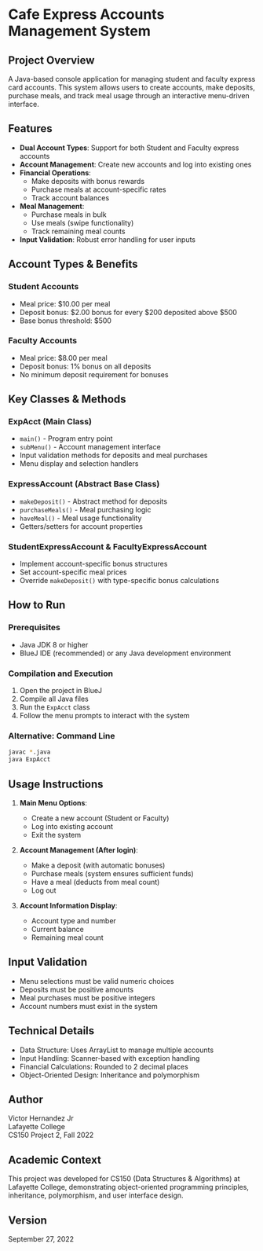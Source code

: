# Cafe Express Accounts Management System

## Project Overview
A Java-based console application for managing student and faculty express card accounts. This system allows users to create accounts, make deposits, purchase meals, and track meal usage through an interactive menu-driven interface.

## Features
- **Dual Account Types**: Support for both Student and Faculty express accounts
- **Account Management**: Create new accounts and log into existing ones
- **Financial Operations**: 
  - Make deposits with bonus rewards
  - Purchase meals at account-specific rates
  - Track account balances
- **Meal Management**: 
  - Purchase meals in bulk
  - Use meals (swipe functionality)
  - Track remaining meal counts
- **Input Validation**: Robust error handling for user inputs

## Account Types & Benefits

### Student Accounts
- Meal price: $10.00 per meal
- Deposit bonus: $2.00 bonus for every $200 deposited above $500
- Base bonus threshold: $500

### Faculty Accounts  
- Meal price: $8.00 per meal
- Deposit bonus: 1% bonus on all deposits
- No minimum deposit requirement for bonuses


## Key Classes & Methods

### ExpAcct (Main Class)
- `main()` - Program entry point
- `subMenu()` - Account management interface
- Input validation methods for deposits and meal purchases
- Menu display and selection handlers

### ExpressAccount (Abstract Base Class)
- `makeDeposit()` - Abstract method for deposits
- `purchaseMeals()` - Meal purchasing logic
- `haveMeal()` - Meal usage functionality
- Getters/setters for account properties

### StudentExpressAccount & FacultyExpressAccount
- Implement account-specific bonus structures
- Set account-specific meal prices
- Override `makeDeposit()` with type-specific bonus calculations

## How to Run

### Prerequisites
- Java JDK 8 or higher
- BlueJ IDE (recommended) or any Java development environment

### Compilation and Execution
1. Open the project in BlueJ
2. Compile all Java files
3. Run the `ExpAcct` class
4. Follow the menu prompts to interact with the system

### Alternative: Command Line
```bash
javac *.java
java ExpAcct
```

## Usage Instructions
  1. **Main Menu Options**:
      - Create a new account (Student or Faculty)
      - Log into existing account
      - Exit the system
  
  2. **Account Management (After login)**:
      - Make a deposit (with automatic bonuses)
      - Purchase meals (system ensures sufficient funds)
      - Have a meal (deducts from meal count)
      - Log out
  
  3. **Account Information Display**:
      - Account type and number
      - Current balance
      - Remaining meal count

## Input Validation
  - Menu selections must be valid numeric choices
  - Deposits must be positive amounts
  - Meal purchases must be positive integers
  - Account numbers must exist in the system

## Technical Details
  - Data Structure: Uses ArrayList to manage multiple accounts
  - Input Handling: Scanner-based with exception handling
  - Financial Calculations: Rounded to 2 decimal places
  - Object-Oriented Design: Inheritance and polymorphism

## Author
  Victor Hernandez Jr  
  Lafayette College  
  CS150 Project 2, Fall 2022

## Academic Context
This project was developed for CS150 (Data Structures & Algorithms) at Lafayette College, demonstrating object-oriented programming principles, inheritance, polymorphism, and user interface design.

## Version
September 27, 2022


